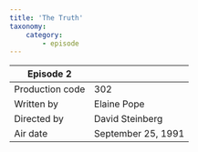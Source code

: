 ```yaml
---
title: 'The Truth'
taxonomy:
    category:
        - episode
---
```


| Episode 2 | |
|-----------------|--------------------------------|
| Production code | 302                            |
| Written by      | Elaine Pope |
| Directed by     | David Steinberg                |
| Air date        | September 25, 1991             |
